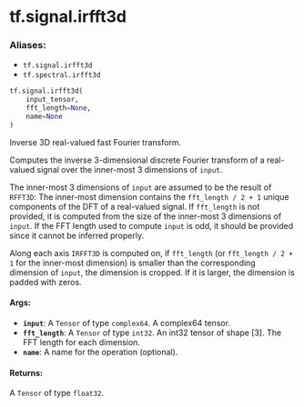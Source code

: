 <div itemscope itemtype="http://developers.google.com/ReferenceObject">
<meta itemprop="name" content="tf.signal.irfft3d" />
<meta itemprop="path" content="Stable" />
</div>

# tf.signal.irfft3d

### Aliases:

* `tf.signal.irfft3d`
* `tf.spectral.irfft3d`

``` python
tf.signal.irfft3d(
    input_tensor,
    fft_length=None,
    name=None
)
```

Inverse 3D real-valued fast Fourier transform.

Computes the inverse 3-dimensional discrete Fourier transform of a real-valued
signal over the inner-most 3 dimensions of `input`.

The inner-most 3 dimensions of `input` are assumed to be the result of `RFFT3D`:
The inner-most dimension contains the `fft_length / 2 + 1` unique components of
the DFT of a real-valued signal. If `fft_length` is not provided, it is computed
from the size of the inner-most 3 dimensions of `input`. If the FFT length used
to compute `input` is odd, it should be provided since it cannot be inferred
properly.

Along each axis `IRFFT3D` is computed on, if `fft_length` (or
`fft_length / 2 + 1` for the inner-most dimension) is smaller than the
corresponding dimension of `input`, the dimension is cropped. If it is larger,
the dimension is padded with zeros.

#### Args:

* <b>`input`</b>: A `Tensor` of type `complex64`. A complex64 tensor.
* <b>`fft_length`</b>: A `Tensor` of type `int32`.
    An int32 tensor of shape [3]. The FFT length for each dimension.
* <b>`name`</b>: A name for the operation (optional).


#### Returns:

A `Tensor` of type `float32`.